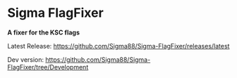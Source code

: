 # Sigma FlagFixer


**A fixer for the KSC flags**


Latest Release: https://github.com/Sigma88/Sigma-FlagFixer/releases/latest

Dev version: https://github.com/Sigma88/Sigma-FlagFixer/tree/Development

